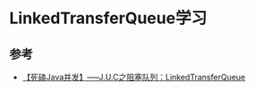 # LinkedTransferQueue学习

## 参考

- [【死磕Java并发】—–J.U.C之阻塞队列：LinkedTransferQueue](http://cmsblogs.com/?p=2433)
